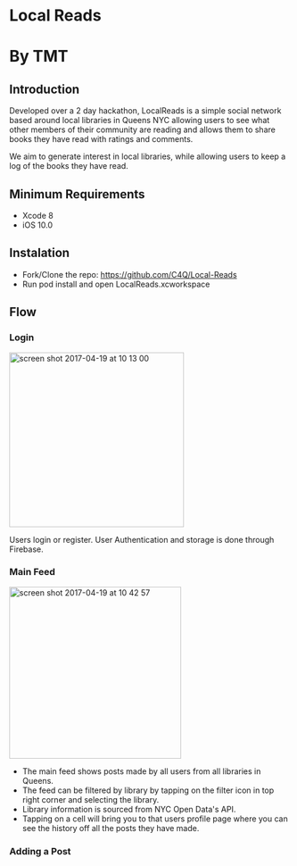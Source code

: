 # Local Reads

# By TMT

## Introduction

Developed over a 2 day hackathon, LocalReads is a simple social network based around local libraries in Queens NYC allowing users to see what other members of their community are reading and allows them to share books they have read with ratings and comments. 
 
We aim to generate interest in local libraries, while allowing users to keep a log of the books they have read.

## Minimum Requirements 

* Xcode 8
* iOS 10.0

## Instalation

* Fork/Clone the repo: https://github.com/C4Q/Local-Reads
* Run pod install and open LocalReads.xcworkspace


## Flow


### Login

<img width="313" alt="screen shot 2017-04-19 at 10 13 00" src="https://cloud.githubusercontent.com/assets/20875592/25185545/a119f13c-24eb-11e7-90c3-a073d885aa78.png">

Users login or register. 
User Authentication and storage is done through Firebase.

### Main Feed

<img width="308" alt="screen shot 2017-04-19 at 10 42 57" src="https://cloud.githubusercontent.com/assets/20875592/25186089/173ee506-24ed-11e7-93c5-54f2d1c6478d.png">

* The main feed shows posts made by all users from all libraries in Queens. 
* The feed can be filtered by library by tapping on the filter icon in top right corner and selecting the library.
* Library information is sourced from NYC Open Data's API.
* Tapping on a cell will bring you to that users profile page where you can see the history off all the posts they have made.

### Adding a Post




